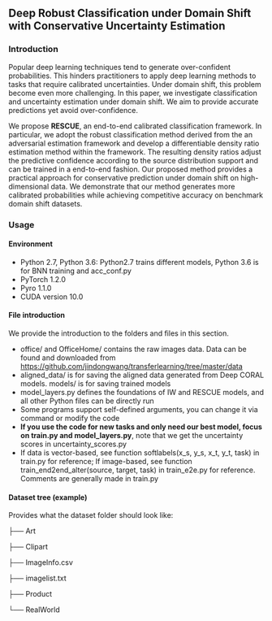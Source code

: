 ## Deep Robust Classification under Domain Shift with Conservative Uncertainty Estimation

### Introduction

Popular deep learning techniques tend to generate over-confident probabilities. This hinders practitioners to apply deep learning methods to tasks that require calibrated uncertainties. Under domain shift, this problem become even more challenging. In this paper, we investigate classification and uncertainty estimation under domain shift. We aim to provide accurate predictions yet avoid over-confidence.

We propose **RESCUE**, an end-to-end calibrated classification framework. In particular, we adopt the robust classification method derived from the an adversarial estimation framework and develop a differentiable density ratio estimation method within the framework. The resulting density ratios adjust the predictive confidence according to the source distribution support and can be trained in a end-to-end fashion. Our proposed method provides a practical approach for conservative prediction under domain shift on high-dimensional data. We demonstrate that our method generates more calibrated probabilities while achieving competitive accuracy on benchmark domain shift datasets.

### Usage

#### Environment

* Python 2.7, Python 3.6: Python2.7 trains different models, Python 3.6 is for BNN training and acc_conf.py
* PyTorch 1.2.0
* Pyro 1.1.0
* CUDA version 10.0

#### File introduction

We provide the introduction to the folders and files in this section.

* office/ and OfficeHome/ contains the raw images data. Data can be found and downloaded from https://github.com/jindongwang/transferlearning/tree/master/data
* aligned_data/ is for saving the aligned data generated from Deep CORAL models. models/ is for saving trained models
* model_layers.py defines the foundations of IW and RESCUE models, and all other Python files can be directly run
* Some programs support self-defined arguments, you can change it via command or modify the code
* **If you use the code for new tasks and only need our best model, focus on train.py and model_layers.py**, note that we
get the uncertainty scores in uncertainty_scores.py
* If data is vector-based, see function softlabels(x_s, y_s, x_t, y_t, task) in train.py for reference; If image-based, see function train_end2end_alter(source, target, task) in train_e2e.py for reference. Comments are generally made in train.py

#### Dataset tree (example)
Provides what the dataset folder should look like:


├── Art

├── Clipart

├── ImageInfo.csv

├── imagelist.txt

├── Product

└── RealWorld
